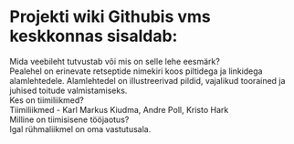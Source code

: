 
# Projekti wiki Githubis vms keskkonnas sisaldab:

Mida veebileht tutvustab või mis on selle lehe eesmärk?\
Pealehel on erinevate retseptide nimekiri koos piltidega ja linkidega alamlehtedele. Alamlehtedel on illustreerivad pildid, vajalikud toorained ja juhised toitude valmistamiseks.\
Kes on tiimiliikmed?\
Tiimiliikmed - Karl Markus Kiudma, Andre Poll, Kristo Hark\
Milline on tiimisisene tööjaotus?\
Igal rühmaliikmel on oma vastutusala.
